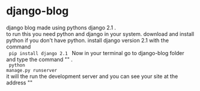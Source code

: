 # django-blog
django blog made using pythons django 2.1 . <br>
to run this you need python and django in your system.
download and install python if you don't have python.
install django version 2.1 with the command <br>
<code> pip install django 2.1 </code>
 Now in your terminal go to django-blog folder and type the command 
  "" . <br>
  <code> python manage.py runserver </code> <br>
   it will the run the development server and you 
   can see your site at the address ""
 